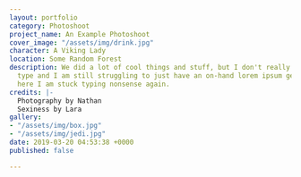 ```yaml
---
layout: portfolio
category: Photoshoot
project_name: An Example Photoshoot
cover_image: "/assets/img/drink.jpg"
character: A Viking Lady
location: Some Random Forest
description: We did a lot of cool things and stuff, but I don't really know what to
  type and I am still struggling to just have an on-hand lorem ipsum generator so
  here I am stuck typing nonsense again.
credits: |-
  Photography by Nathan
  Sexiness by Lara
gallery:
- "/assets/img/box.jpg"
- "/assets/img/jedi.jpg"
date: 2019-03-20 04:53:38 +0000
published: false

---
```

